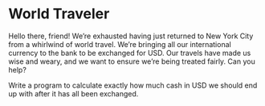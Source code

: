 # World Traveler

Hello there, friend! We’re exhausted having just returned to New York City from a whirlwind of world travel. We’re bringing all our international currency to the bank to be exchanged for USD. Our travels have made us wise and weary, and we want to ensure we’re being treated fairly. Can you help?

Write a program to calculate exactly how much cash in USD we should end up with after it has all been exchanged.
